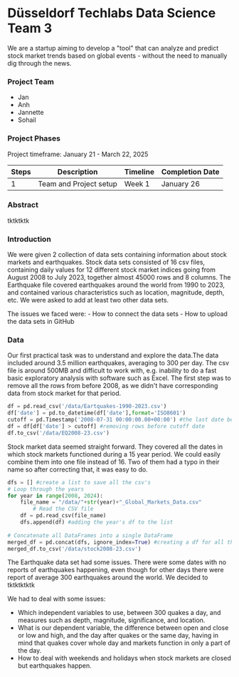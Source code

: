 # Düsseldorf Techlabs Data Science Team 3

We are a startup aiming to develop a "tool" that can analyze and predict stock market trends based on global events - without the need to manually dig through the news.

### Project Team

-   Jan
-   Anh
-   Jannette
-   Sohail

### Project Phases

Project timeframe: January 21 - March 22, 2025

| Steps | Description            | Timeline | Completion Date |
|-------|------------------------|----------|-----------------|
| 1     | Team and Project setup | Week 1   | January 26      |

### Abstract

tktktktk

### Introduction

We were given 2 collection of data sets containing information about stock markets and earthquakes. Stock data sets consisted of 16 csv files, containing daily values for 12 different stock market indices going from August 2008 to July 2023, together almost 45000 rows and 8 columns. The Earthquake file covered earthquakes around the world from 1990 to 2023, and contained various characteristics such as location, magnitude, depth, etc. We were asked to add at least two other data sets.

The issues we faced were: - How to connect the data sets - How to upload the data sets in GitHub

### Data

Our first practical task was to understand and explore the data.The data included around 3.5 million earthquakes, averaging to 300 per day. The csv file is around 500MB and difficult to work with, e.g. inability to do a fast basic exploratory analysis with software such as Excel. The first step was to remove all the rows from before 2008, as we didn't have corresponding data from stock market for that period.

``` python
df = pd.read_csv('/data/Eartquakes-1990-2023.csv')
df['date'] = pd.to_datetime(df['date'],format='ISO8601')
cutoff = pd.Timestamp('2008-07-31 00:00:00.00+00:00') #the last date before stock data begins
df = df[df['date'] > cutoff] #removing rows before cutoff date
df.to_csv('/data/EQ2008-23.csv')
```

Stock market data seemed straight forward. They covered all the dates in which stock markets functioned during a 15 year period. We could easily combine them into one file instead of 16. Two of them had a typo in their name so after correcting that, it was easy to do.

``` python
dfs = [] #create a list to save all the csv's
# Loop through the years
for year in range(2008, 2024):
    file_name = "/data/"+str(year)+"_Global_Markets_Data.csv"
        # Read the CSV file
    df = pd.read_csv(file_name)
    dfs.append(df) #adding the year's df to the list
    
# Concatenate all DataFrames into a single DataFrame
merged_df = pd.concat(dfs, ignore_index=True) #creating a df for all the dates
merged_df.to_csv('/data/stock2008-23.csv')
```

The Earthquake data set had some issues. There were some dates with no reports of earthquakes happening, even though for other days there were report of average 300 earthquakes around the world. We decided to tktktktktk


We had to deal with some issues:
 - Which independent variables to use, between 300 quakes a day, and measures such as depth, magnitude, significance, and location.
 - What is our dependent variable, the difference between open and close or low and high, and the day after quakes or the same day, having in mind that quakes cover whole day and markets function in only a part of the day.
 - How to deal with weekends and holidays when stock markets are closed but earthquakes happen.
